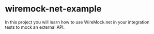 # wiremock-net-example

In this project you will learn how to use WireMock.net in your integration tests to mock an external API.
